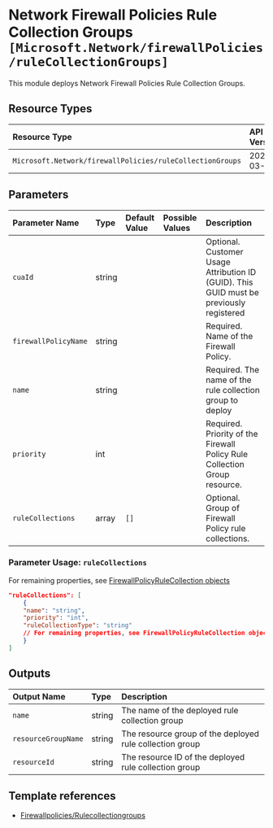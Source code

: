 # Network Firewall Policies Rule Collection Groups `[Microsoft.Network/firewallPolicies/ruleCollectionGroups]`

This module deploys Network Firewall Policies Rule Collection Groups.

## Resource Types

| Resource Type | API Version |
| :-- | :-- |
| `Microsoft.Network/firewallPolicies/ruleCollectionGroups` | 2021-03-01 |

## Parameters

| Parameter Name | Type | Default Value | Possible Values | Description |
| :-- | :-- | :-- | :-- | :-- |
| `cuaId` | string |  |  | Optional. Customer Usage Attribution ID (GUID). This GUID must be previously registered |
| `firewallPolicyName` | string |  |  | Required. Name of the Firewall Policy. |
| `name` | string |  |  | Required. The name of the rule collection group to deploy |
| `priority` | int |  |  | Required. Priority of the Firewall Policy Rule Collection Group resource. |
| `ruleCollections` | array | `[]` |  | Optional. Group of Firewall Policy rule collections. |

### Parameter Usage: `ruleCollections`

For remaining properties, see [FirewallPolicyRuleCollection objects](https://docs.microsoft.com/en-us/azure/templates/microsoft.network/firewallpolicies/rulecollectiongroups?tabs=json#firewallpolicyrulecollection-objects)

```json
"ruleCollections": [
    {
    "name": "string",
    "priority": "int",
    "ruleCollectionType": "string"
    // For remaining properties, see FirewallPolicyRuleCollection objects
    }
]
```

## Outputs

| Output Name | Type | Description |
| :-- | :-- | :-- |
| `name` | string | The name of the deployed rule collection group |
| `resourceGroupName` | string | The resource group of the deployed rule collection group |
| `resourceId` | string | The resource ID of the deployed rule collection group |

## Template references

- [Firewallpolicies/Rulecollectiongroups](https://docs.microsoft.com/en-us/azure/templates/Microsoft.Network/2021-03-01/firewallPolicies/ruleCollectionGroups)
